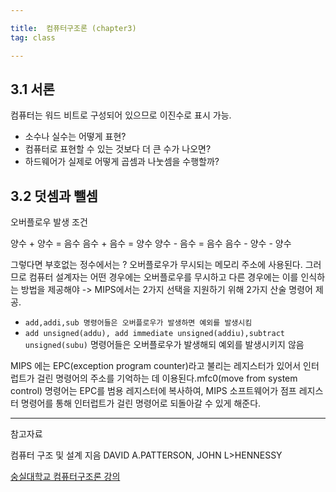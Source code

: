 ```yaml
---

title:  컴퓨터구조론 (chapter3)
tag: class 

---
```


## 3.1 서론

컴퓨터는 워드 비트로 구성되어 있으므로 이진수로 표시 가능.
*	소수나 실수는 어떻게 표현?
*	컴퓨터로 표현할 수 있는 것보다 더 큰 수가 나오면?
*	하드웨어가 실제로 어떻게 곱셈과 나눗셈을 수행할까?

## 3.2 덧셈과 뺄셈

오버플로우 발생 조건

양수 + 양수 = 음수 
음수 + 음수 = 양수
양수 - 음수 = 음수
음수 - 양수 - 양수

그렇다면 부호없는 정수에서는 ? 오버플로우가 무시되는 메모리 주소에 사용된다. 
그러므로 컴퓨터 설계자는 어떤 경우에는 오버플로우를 무시하고 다른 경우에는 이를 인식하는 방법을 제공해야 -> MIPS에서는 2가지 선택을 지원하기 위해 2가지 산술 명령어 제공.

*	`add,addi,sub 명령어들은 오버플로우가 발생하면 예외를 발생시킴`
*	`add unsigned(addu), add immediate unsigned(addiu),subtract unsigned(subu)` 명령어들은 오버플로우가 발생해되 예외를 발생시키지 않음

MIPS 에는 EPC(exception program counter)라고 불리는 레지스터가 있어서 인터럽트가 걸린 명령어의 주소를 기억하는 데 이용된다.mfc0(move from system control) 명령어는 EPC를 범용 레지스터에 복사하여, MIPS 소프트웨어가 점프 레지스터 명령어를 통해 인터럽트가 걸린 명령어로 되돌아갈 수 있게 해준다.



---

참고자료 


컴퓨터 구조 및 설계 지음 DAVID A.PATTERSON, JOHN L>HENNESSY 

[숭실대학교 컴퓨터구조론 강의](http://www.kocw.net/home/search/kemView.do?kemId=998138)
